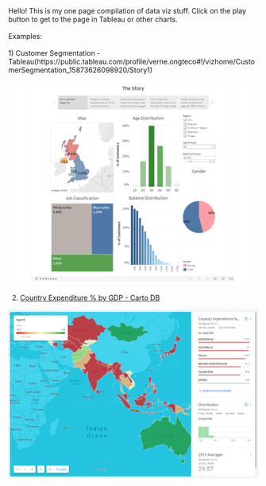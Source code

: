 <html>
  <body>
    Hello! This is my one page compilation of data viz stuff. Click on the play button to get to the page in Tableau or other charts.<br></br>
    Examples:<br></br>    
1) Customer Segmentation - Tableau(https://public.tableau.com/profile/verne.ongteco#!/vizhome/CustomerSegmentation_15873626098920/Story1)

![Customer Segmentation - Tableau](https://github.com/verneh/dataviz/blob/master/tableau.png)
   
2) [Country Expenditure % by GDP - Carto DB](https://verneh.carto.com/builder/98bb3365-202b-4859-b157-1a17995ad5fc/embed)

![Country Expenditure % by GDP - Carto DB](https://github.com/verneh/dataviz/blob/master/cartodb.png)

  </body>
 </html>

